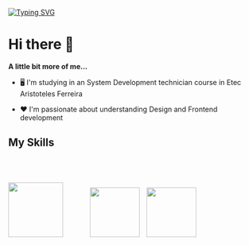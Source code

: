 [![Typing SVG](https://readme-typing-svg.herokuapp.com?font=Monoscape&color=%23F71D4F&size=26&center=true&vCenter=true&lines=%E2%9C%A8+Welcome+to+my+github+%E2%9C%A8)](https://git.io/typing-svg)

# Hi there 👋

**A little bit more of me...**

- 🖥️ I'm studying in an System Development technician course in Etec Aristoteles Ferreira

- ❤️ I'm passionate about understanding Design and Frontend development

## My Skills

<img src="https://github.com/AlissonForbidden/AlissonForbidden/blob/main/img/html5.svg" style="margin: 50px 50px 0px 0px;" width="110" height="110"> <img src="https://github.com/AlissonForbidden/AlissonForbidden/blob/main/img/css3.svg"  style="margin: 0px 10px 0px 0px;" width="100" height="100"> <img src="https://github.com/AlissonForbidden/AlissonForbidden/blob/main/img/javascript.svg" style="margin: 0px 10px 0px 0px;" width="100" height="100">
